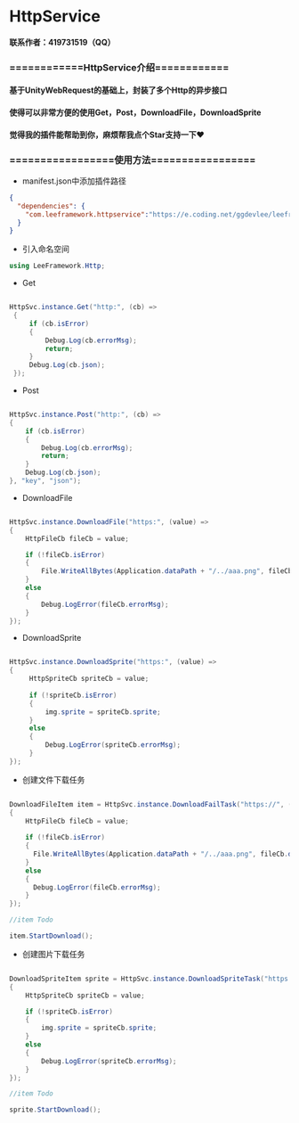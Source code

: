 # HttpService

**联系作者：419731519（QQ）**

### ============HttpService介绍============
#### 基于UnityWebRequest的基础上，封装了多个Http的异步接口
#### 使得可以非常方便的使用Get，Post，DownloadFile，DownloadSprite
#### 觉得我的插件能帮助到你，麻烦帮我点个Star支持一下❤️

### =================使用方法=================
- manifest.json中添加插件路径
```json
{
  "dependencies": {
	"com.leeframework.httpservice":"https://e.coding.net/ggdevlee/leeframework/HttpService.git#1.0.4"
  }
}
```

- 引入命名空间
```csharp
using LeeFramework.Http;
```

- Get

```csharp

HttpSvc.instance.Get("http:", (cb) =>
 {
	 if (cb.isError)
	 {
		 Debug.Log(cb.errorMsg);
		 return;
	 }
	 Debug.Log(cb.json);
 });

```

- Post

```csharp

HttpSvc.instance.Post("http:", (cb) =>
{
	if (cb.isError)
	{
		Debug.Log(cb.errorMsg);
		return;
	}
	Debug.Log(cb.json);
}, "key", "json");

```

- DownloadFile

```csharp

HttpSvc.instance.DownloadFile("https:", (value) =>
{
    HttpFileCb fileCb = value;

    if (!fileCb.isError)
    {
        File.WriteAllBytes(Application.dataPath + "/../aaa.png", fileCb.data);
    }
    else
    {
        Debug.LogError(fileCb.errorMsg);
    }
});

```

- DownloadSprite

```csharp

HttpSvc.instance.DownloadSprite("https:", (value) =>
{
     HttpSpriteCb spriteCb = value;
    
     if (!spriteCb.isError)
     {
         img.sprite = spriteCb.sprite;
     }
     else
     {
         Debug.LogError(spriteCb.errorMsg);
     }
});

```

- 创建文件下载任务

```csharp

DownloadFileItem item = HttpSvc.instance.DownloadFailTask("https://", (value) =>
{
    HttpFileCb fileCb = value;
    
    if (!fileCb.isError)
    {
      File.WriteAllBytes(Application.dataPath + "/../aaa.png", fileCb.data);
    }
    else
    {
      Debug.LogError(fileCb.errorMsg);
    }
});

//item Todo

item.StartDownload();

```

- 创建图片下载任务

```csharp

DownloadSpriteItem sprite = HttpSvc.instance.DownloadSpriteTask("https://", (value) =>
{
    HttpSpriteCb spriteCb = value;

    if (!spriteCb.isError)
    {
        img.sprite = spriteCb.sprite;
    }
    else
    {
        Debug.LogError(spriteCb.errorMsg);
    }
});

//item Todo

sprite.StartDownload();

```
